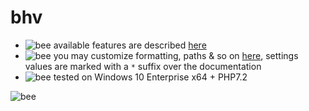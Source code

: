 # bhv

- ![bee](https://github.com/vil11/bhv/blob/master/bee.gif) available features are described [here](https://github.com/vil11/bhv/blob/master/app/features.php)
- ![bee](https://github.com/vil11/bhv/blob/master/bee.gif) you may customize formatting, paths & so on [here](https://github.com/vil11/bhv/blob/master/app/config/settings.ini), settings values are marked with a `*` suffix over the documentation
- ![bee](https://github.com/vil11/bhv/blob/master/bee.gif) tested on Windows 10 Enterprise x64 + PHP7.2


![bee](https://github.com/vil11/bhv/blob/master/beeршму.jpg)